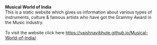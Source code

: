 <b>Musical World of India</b><br>
This is a static website which gives us information about various types of instruments, culture & famous artists who have got the Grammy Award in the Music industry.
<br><br>
To visit the website click here https://vaishnavibhute.github.io/Musical-World-of-India/
